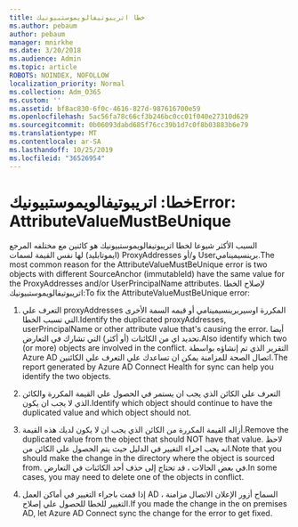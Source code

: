 ```yaml
---
title: خطا اتريبوتيفالويموستبيونيك
ms.author: pebaum
author: pebaum
manager: mnirkhe
ms.date: 3/20/2018
ms.audience: Admin
ms.topic: article
ROBOTS: NOINDEX, NOFOLLOW
localization_priority: Normal
ms.collection: Adm_O365
ms.custom: ''
ms.assetid: bf8ac830-6f0c-4616-827d-987616700e59
ms.openlocfilehash: 5ac56fa78c66cf3b246bc0cc01f040e27310d629
ms.sourcegitcommit: 0b06093dabd685f76cc39b1d7c0f8b03883b6e79
ms.translationtype: MT
ms.contentlocale: ar-SA
ms.lasthandoff: 10/25/2019
ms.locfileid: "36526954"
---
```

# <a name="error-attributevaluemustbeunique"></a><span data-ttu-id="a20ab-102">خطا: اتريبوتيفالويموستبيونيك</span><span class="sxs-lookup"><span data-stu-id="a20ab-102">Error: AttributeValueMustBeUnique</span></span>

<span data-ttu-id="a20ab-103">السبب الأكثر شيوعا لخطا اتريبوتيفالويموستبيونيك هو كائنين مع مختلفه المرجع (ايموتابليد) لها نفس القيمة لسمات ProxyAddresses و/أو Userبرينسيمينامي.</span><span class="sxs-lookup"><span data-stu-id="a20ab-103">The most common reason for the AttributeValueMustBeUnique error is two objects with different SourceAnchor (immutableId) have the same value for the ProxyAddresses and/or UserPrincipalName attributes.</span></span> <span data-ttu-id="a20ab-104">لإصلاح الخطا اتريبوتيفالويموستبيونيك:</span><span class="sxs-lookup"><span data-stu-id="a20ab-104">To fix the AttributeValueMustBeUnique error:</span></span>
  
1. <span data-ttu-id="a20ab-105">التعرف علي proxyAddresses المكررة اوسيربرينسيمينامي أو قيمه السمة الأخرى التي تسبب الخطا.</span><span class="sxs-lookup"><span data-stu-id="a20ab-105">Identify the duplicated proxyAddresses, userPrincipalName or other attribute value that's causing the error.</span></span> <span data-ttu-id="a20ab-106">أيضا تحديد اي من الكائنات (أو أكثر) التي تشارك في التعارض.</span><span class="sxs-lookup"><span data-stu-id="a20ab-106">Also identify which two (or more) objects are involved in the conflict.</span></span> <span data-ttu-id="a20ab-107">التقرير الذي تم إنشاؤه بواسطة Azure AD اتصال الصحة للمزامنة يمكن ان تساعدك علي التعرف علي الكائنين.</span><span class="sxs-lookup"><span data-stu-id="a20ab-107">The report generated by Azure AD Connect Health for sync can help you identify the two objects.</span></span>
    
2. <span data-ttu-id="a20ab-108">التعرف علي الكائن الذي يجب ان يستمر في الحصول علي القيمة المكررة والكائن الذي لا يجب ان يكون.</span><span class="sxs-lookup"><span data-stu-id="a20ab-108">Identify which object should continue to have the duplicated value and which object should not.</span></span>
    
3. <span data-ttu-id="a20ab-109">أزاله القيمة المكررة من الكائن الذي يجب ان لا يكون لديك هذه القيمة.</span><span class="sxs-lookup"><span data-stu-id="a20ab-109">Remove the duplicated value from the object that should NOT have that value.</span></span> <span data-ttu-id="a20ab-110">لاحظ انه يجب اجراء التغيير في الدليل حيث يتم الحصول علي الكائن من.</span><span class="sxs-lookup"><span data-stu-id="a20ab-110">Note that you should make the change in the directory where the object is sourced from.</span></span> <span data-ttu-id="a20ab-111">في بعض الحالات ، قد تحتاج إلى حذف أحد الكائنات في التعارض.</span><span class="sxs-lookup"><span data-stu-id="a20ab-111">In some cases, you may need to delete one of the objects in conflict.</span></span>
    
4. <span data-ttu-id="a20ab-112">إذا قمت باجراء التغيير في أماكن العمل AD ، السماح أزور الإعلان الاتصال مزامنة التغيير للخطا للحصول علي إصلاح.</span><span class="sxs-lookup"><span data-stu-id="a20ab-112">If you made the change in the on premises AD, let Azure AD Connect sync the change for the error to get fixed.</span></span>
    

